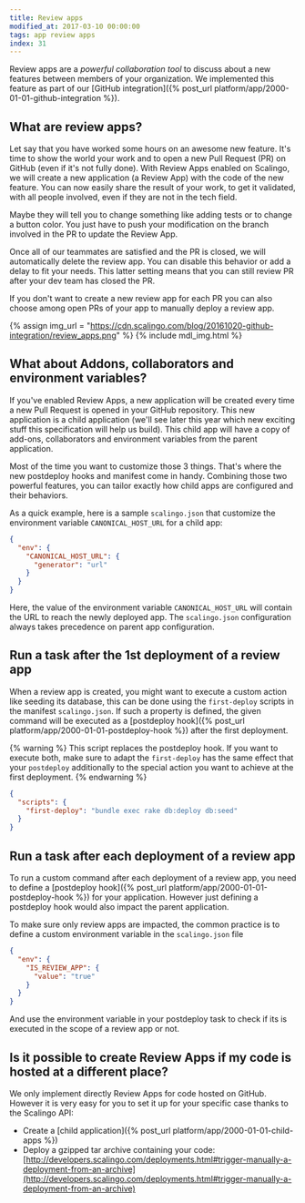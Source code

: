 ```yaml
---
title: Review apps
modified_at: 2017-03-10 00:00:00
tags: app review apps
index: 31
---
```


Review apps are a *powerful collaboration tool* to discuss about a new features between members of your organization. We implemented this feature as part of our [GitHub integration]({% post_url platform/app/2000-01-01-github-integration %}).

## What are review apps?

Let say that you have worked some hours on an awesome new feature. It's time to show the world your work and to open a new Pull Request (PR) on GitHub (even if it's not fully done). With Review Apps enabled on Scalingo, we will create a new application (a Review App) with the code of the new feature. You can now easily share the result of your work, to get it validated, with all people involved, even if they are not in the tech field.

Maybe they will tell you to change something like adding tests or to change a button color. You just have to push your modification on the branch involved in the PR to update the Review App.

Once all of our teammates are satisfied and the PR is closed, we will automatically delete the review app. You can disable this behavior or add a delay to fit your needs. This latter setting means that you can still review PR after your dev team has closed the PR.

If you don't want to create a new review app for each PR you can also choose among open PRs of your app to manually deploy a review app.

{% assign img_url = "https://cdn.scalingo.com/blog/20161020-github-integration/review_apps.png" %}
{% include mdl_img.html %}

## What about Addons, collaborators and environment variables?

If you've enabled Review Apps, a new application will be created every time a new Pull Request is opened in your GitHub repository. This new application is a child application (we'll see later this year which new exciting stuff this specification will help us build). This child app will have a copy of add-ons, collaborators and environment variables from the parent application.

Most of the time you want to customize those 3 things. That's where the new postdeploy hooks and manifest come in handy. Combining those two powerful features, you can tailor exactly how child apps are configured and their behaviors.

As a quick example, here is a sample `scalingo.json` that customize the environment variable `CANONICAL_HOST_URL` for a child app:

```json
{
  "env": {
    "CANONICAL_HOST_URL": {
      "generator": "url"
    }
  }
}
```

Here, the value of the environment variable `CANONICAL_HOST_URL` will contain the URL to reach the newly deployed app. The `scalingo.json` configuration always takes precedence on parent app configuration.

## Run a task after the 1st deployment of a review app

When a review app is created, you might want to execute a custom action like seeding its database, this can be done using the `first-deploy` scripts in the manifest `scalingo.json`. If such a property is defined, the given command will be executed as a [postdeploy hook]({% post_url platform/app/2000-01-01-postdeploy-hook %}) after the first deployment.

{% warning %}
This script replaces the postdeploy hook. If you want to execute both, make sure to adapt the `first-deploy` has the same effect that your `postdeploy` additionally to the special action you want to achieve at the first deployment.
{% endwarning %}

```json
{
  "scripts": {
    "first-deploy": "bundle exec rake db:deploy db:seed"
  }
}
```

## Run a task after each deployment of a review app

To run a custom command after each deployment of a review app, you need to define a [postdeploy hook]({% post_url platform/app/2000-01-01-postdeploy-hook %}) for your application. However just defining a postdeploy hook would also impact the parent application.

To make sure only review apps are impacted, the common practice is to define a custom environment variable in the `scalingo.json` file

```json
{
  "env": {
    "IS_REVIEW_APP": {
      "value": "true"
    }
  }
}
```

And use the environment variable in your postdeploy task to check if its is executed in the scope of a review app or not.

## Is it possible to create Review Apps if my code is hosted at a different place?

We only implement directly Review Apps for code hosted on GitHub. However it is very easy for you to set it up for your specific case thanks to the Scalingo API:

* Create a [child application]({% post_url platform/app/2000-01-01-child-apps %})
* Deploy a gzipped tar archive containing your code: [http://developers.scalingo.com/deployments.html#trigger-manually-a-deployment-from-an-archive](http://developers.scalingo.com/deployments.html#trigger-manually-a-deployment-from-an-archive)
